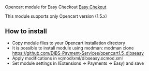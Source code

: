 Opencart module for Easy Checkout 
[Easy Chekout](http://tech.dibspayment.com/integrationguide)

This module supports only Opencart version (1.5.x)

## How to install

* Copy module files to your Opencart installation directory
* It is possible to install module using modman: modman clone https://github.com/DIBS-Payment-Services/opencart1.5_dibseasy
* Apply modifications in vqmod/xml/dibseasy.ocmod.xml
* Set module settings in (Extensions -> Payments -> Easy) and save

